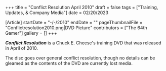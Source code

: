 +++
title = "Conflict Resolution April 2010"
draft = false
tags = ["Training, Updates, & Company Media"]
date = 02/20/2023

[Article]
startDate = "-/-/2010"
endDate = ""
pageThumbnailFile = "Conflictresolution2010.png|DVD Picture"
contributors = ["The 64th Gamer"]
gallery = []
+++


<b><i>Conflict Resolution</b></i> is a Chuck E. Cheese's training DVD that was released in April of 2010.

The disc goes over general conflict resolution, though no details can be gleamed as the contents of the DVD are currently lost media.